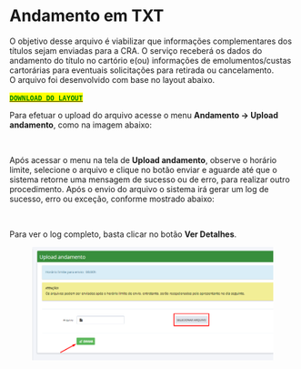 # Andamento em TXT

O objetivo desse arquivo é viabilizar que informações complementares dos títulos sejam enviadas para a CRA. O serviço receberá os dados do andamento do título no cartório e(ou) informações de emolumentos/custas cartorárias para eventuais solicitações para retirada ou cancelamento.\
O arquivo foi desenvolvido com base no layout abaixo.&#x20;

<mark style="color:green;">​</mark>[<mark style="color:green;">**`DOWNLOAD DO LAYOUT`**</mark>](https://github.com/p21sistemas/manual-cra-21/raw/main/Layout\_Andamento.pdf)<mark style="color:green;">​</mark>

Para efetuar o upload do arquivo acesse o menu **Andamento -> Upload andamento**, como na imagem abaixo:

<figure><img src="https://3536069079-files.gitbook.io/~/files/v0/b/gitbook-x-prod.appspot.com/o/spaces%2F5Jp5prZyiHiB8vcRt5k5%2Fuploads%2FLh6i7jJPSzVLp2W7LOQT%2Fimage.png?alt=media&#x26;token=7d9783a1-6c51-4955-857d-7572633537fd" alt=""><figcaption></figcaption></figure>

Após acessar o menu na tela de **Upload andamento**, observe o horário limite, selecione o arquivo e clique no botão enviar e aguarde até que o sistema retorne uma mensagem de sucesso ou de erro, para realizar outro procedimento. Após o envio do arquivo o sistema irá gerar um log de sucesso, erro ou exceção, conforme mostrado abaixo:

<figure><img src="https://3536069079-files.gitbook.io/~/files/v0/b/gitbook-x-prod.appspot.com/o/spaces%2F5Jp5prZyiHiB8vcRt5k5%2Fuploads%2Fy8vMblkBXdgIIPuo1nJo%2Fimage.png?alt=media&#x26;token=22f8a965-004a-463b-bb34-8efe2920bf71" alt=""><figcaption></figcaption></figure>

Para ver o log completo, basta clicar no botão **Ver Detalhes**.

<figure><img src="../.gitbook/assets/image (72).png" alt=""><figcaption></figcaption></figure>
